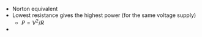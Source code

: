- Norton equivalent
- Lowest resistance gives the highest power (for the same voltage supply)
	- $P = V^2/R$
- 